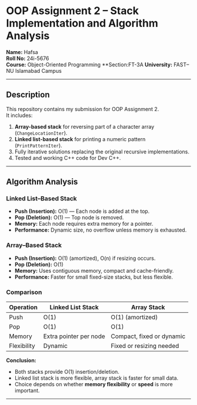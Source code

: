 # OOP Assignment 2 – Stack Implementation and Algorithm Analysis

**Name:** Hafsa  
**Roll No:** 24i-5676  
**Course:** Object-Oriented Programming
**Section:FT-3A
**University:** FAST–NU Islamabad Campus  

---

## Description
This repository contains my submission for OOP Assignment 2.  
It includes:

1. **Array-based stack** for reversing part of a character array (`ChangeLocationIter`).  
2. **Linked list-based stack** for printing a numeric pattern (`PrintPatternIter`).  
3. Fully iterative solutions replacing the original recursive implementations.  
4. Tested and working C++ code for Dev C++.

---

## Algorithm Analysis

### Linked List–Based Stack
- **Push (Insertion):** O(1) — Each node is added at the top.  
- **Pop (Deletion):** O(1) — Top node is removed.  
- **Memory:** Each node requires extra memory for a pointer.  
- **Performance:** Dynamic size, no overflow unless memory is exhausted.

### Array–Based Stack
- **Push (Insertion):** O(1) (amortized), O(n) if resizing occurs.  
- **Pop (Deletion):** O(1)  
- **Memory:** Uses contiguous memory, compact and cache-friendly.  
- **Performance:** Faster for small fixed-size stacks, but less flexible.

### Comparison
| Operation | Linked List Stack | Array Stack |
|-----------|-----------------|------------|
| Push      | O(1)            | O(1) (amortized) |
| Pop       | O(1)            | O(1) |
| Memory    | Extra pointer per node | Compact, fixed or dynamic |
| Flexibility | Dynamic | Fixed or resizing needed |

**Conclusion:**  
- Both stacks provide O(1) insertion/deletion.  
- Linked list stack is more flexible, array stack is faster for small data.  
- Choice depends on whether **memory flexibility** or **speed** is more important.

---
